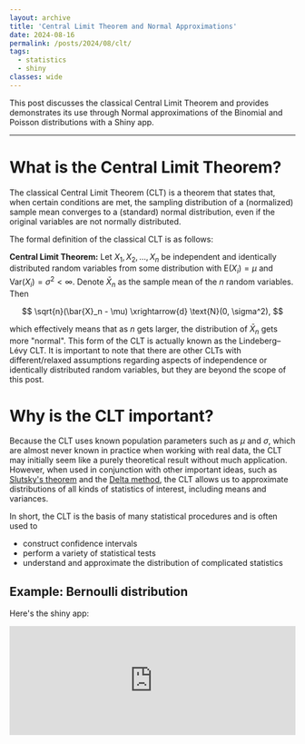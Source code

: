 ```yaml
---
layout: archive
title: 'Central Limit Theorem and Normal Approximations'
date: 2024-08-16
permalink: /posts/2024/08/clt/
tags:
  - statistics
  - shiny
classes: wide
---
```


This post discusses the classical Central Limit Theorem and provides demonstrates its use through Normal approximations of the Binomial and Poisson distributions with a Shiny app.

------------------------------------------------------------------------

# What is the Central Limit Theorem?

The classical Central Limit Theorem (CLT) is a theorem that states that, when certain conditions are met, the sampling distribution of a (normalized) sample mean converges to a (standard) normal distribution, even if the original variables are not normally distributed.

The formal definition of the classical CLT is as follows:

**Central Limit Theorem:** Let $X_1, X_2, \ldots, X_n$ be independent and identically distributed random variables from some distribution with $\text{E}(X_i) = \mu$ and $\text{Var}(X_i) = \sigma^2 < \infty$. Denote $\bar{X}_n$ as the sample mean of the $n$ random variables. Then

$$
\sqrt{n}(\bar{X}_n - \mu) \xrightarrow{d} \text{N}(0, \sigma^2),
$$

which effectively means that as $n$ gets larger, the distribution of $\bar{X}_n$ gets more "normal". This form of the CLT is actually known as the Lindeberg–Lévy CLT. It is important to note that there are other CLTs with different/relaxed assumptions regarding aspects of independence or identically distributed random variables, but they are beyond the scope of this post.

# Why is the CLT important?

Because the CLT uses known population parameters such as $\mu$ and $\sigma$, which are almost never known in practice when working with real data, the CLT may initially seem like a purely theoretical result without much application. However, when used in conjunction with other important ideas, such as [Slutsky's theorem](https://en.wikipedia.org/wiki/Slutsky's_theorem) and the [Delta method](https://en.wikipedia.org/wiki/Delta_method), the CLT allows us to approximate distributions of all kinds of statistics of interest, including means and variances. 

In short, the CLT is the basis of many statistical procedures and is often used to
* construct confidence intervals
* perform a variety of statistical tests
* understand and approximate the distribution of complicated statistics


## Example: Bernoulli distribution




Here's the shiny app:

<embed src="https://taylor-grimm.shinyapps.io/clt_shiny/" style="width:100%; height: 20vw;">

